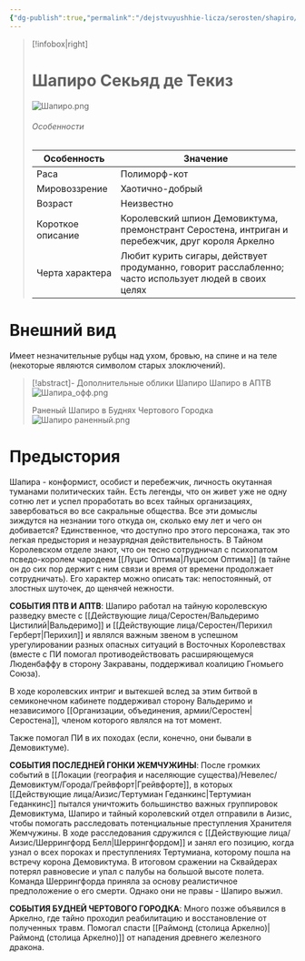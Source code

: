 ```yaml
---
{"dg-publish":true,"permalink":"/dejstvuyushhie-licza/serosten/shapiro/","dgPassFrontmatter":true}
---
```


> [!infobox|right]
> # Шапиро Секьяд де Текиз
> ![Шапиро.png](/img/user/%D0%98%D0%B7%D0%BE%D0%B1%D1%80%D0%B0%D0%B6%D0%B5%D0%BD%D0%B8%D1%8F/%D0%A8%D0%B0%D0%BF%D0%B8%D1%80%D0%BE.png)
> ###### Особенности
> | Особенность | Значение |
> | ---- | ---- |
> | Раса |Полиморф-кот|
> | Мировоззрение | Хаотично-добрый |
> | Возраст |Неизвестно|
> | Короткое описание |Королевский шпион Демовиктума, премонстрант Серостена, интриган и перебежчик, друг короля Аркелно |
> | Черта характера |Любит курить сигары, действует продуманно, говорит расслабленно; часто использует людей в своих целях|

# Внешний вид

Имеет незначительные рубцы над ухом, бровью, на спине и на теле (некоторые являются символом старых злоключений).

> [!abstract]- Дополнительные облики Шапиро 
>  Шапиро в АПТВ ![Шапира_офф.png](/img/user/%D0%98%D0%B7%D0%BE%D0%B1%D1%80%D0%B0%D0%B6%D0%B5%D0%BD%D0%B8%D1%8F/%D0%A8%D0%B0%D0%BF%D0%B8%D1%80%D0%B0_%D0%BE%D1%84%D1%84.png)
>  
>  Раненый Шапиро в Буднях Чертового Городка ![Шапиро раненный.png](/img/user/%D0%98%D0%B7%D0%BE%D0%B1%D1%80%D0%B0%D0%B6%D0%B5%D0%BD%D0%B8%D1%8F/%D0%A8%D0%B0%D0%BF%D0%B8%D1%80%D0%BE%20%D1%80%D0%B0%D0%BD%D0%B5%D0%BD%D0%BD%D1%8B%D0%B9.png)

# Предыстория

Шапира - конформист, особист и перебежчик, личность окутанная туманами политических тайн.
Есть легенды, что он живет уже не одну сотню лет и успел проработать во всех тайных организациях, завербоваться во все сакральные общества. 
Все эти домыслы зиждутся на незнании того откуда он, сколько ему лет и чего он добивается?
Единственное, что доступно про этого персонажа, так это легкая предыстория и незаурядная действительность. В Тайном Королевском отделе знают, что он тесно сотрудничал с психопатом псведо-королем чародеем [[Луцис Оптима\|Луцисом Оптима]] (в тайне он до сих пор держит с ним связи и время от времени продолжает сотрудничать). 
Его характер можно описать так: непостоянный, от злостных шуточек, до щенячей нежности.

**СОБЫТИЯ ПТВ И АПТВ**:
Шапиро работал на тайную королевскую разведку вместе с [[Действующие лица/Серостен/Вальдеримо Цистилий\|Вальдеримо]] и [[Действующие лица/Серостен/Перихил Герберт\|Перихил]] и являлся важным звеном в успешном урегулировании разных опасных ситуаций в Восточных Королевствах (вместе с ПИ помогал противодействовать расширяющемуся Люденбаффу в сторону Закраваны, поддерживал коалицию Гномьего Союза).

В ходе королевских интриг и вытекшей вслед за этим битвой в семиконечном кабинете поддерживал сторону Вальдеримо и независимого [[Организации, объединения, армии/Серостен\|Серостена]], членом которого являлся на тот момент.

Также помогал ПИ в их походах (если, конечно, они бывали в Демовиктуме).

**СОБЫТИЯ ПОСЛЕДНЕЙ ГОНКИ ЖЕМЧУЖИНЫ**:
После громких событий в [[Локации (география и населяющие существа)/Невелес/Демовиктум/Города/Грейвфорт\|Грейвфорте]], в которых [[Действующие лица/Аизис/Тертумиан Геданкинс\|Тертумиан Геданкинс]] пытался уничтожить большинство важных группировок Демовиктума, Шапиро и тайный королевский отдел отправили в Аизис, чтобы помогать расследовать потенциальные преступления Хранителя Жемчужины. В ходе расследования сдружился с [[Действующие лица/Аизис/Шеррингфорд Белл\|Шеррингфордом]] и занял его позицию, когда узнал о всех пороках и преступлениях Тертумиана, которому пошла на встречу корона Демовиктума. В итоговом сражении на Сквайдерах потерял равновесие и упал с палубы на большой высоте полета. Команда Шеррингфорда приняла за основу реалистичное предположение о его смерти. Однако они не правы - Шапиро выжил.

**СОБЫТИЯ БУДНЕЙ ЧЕРТОВОГО ГОРОДКА**:
Много позже объявился в Аркелно, где тайно проходил реабилитацию и восстановление от полученных травм. Помогал спасти [[Раймонд (столица Аркелно)\|Раймонд (столица Аркелно)]] от нападения древнего железного дракона.